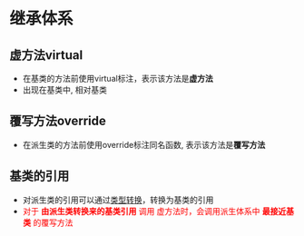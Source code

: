 # 继承体系

## 虚方法virtual

- 在基类的方法前使用virtual标注，表示该方法是**虚方法**
- 出现在基类中, 相对基类

## 覆写方法override

- 在派生类的方法前使用override标注同名函数, 表示该方法是**覆写方法**

## 基类的引用

- 对派生类的引用可以通过[类型转换](csharp_conversion.md)，转换为基类的引用
- <font color="red">对于 **由派生类转换来的基类引用** 调用 虚方法时，会调用派生体系中 **最接近基类** 的覆写方法</font>
